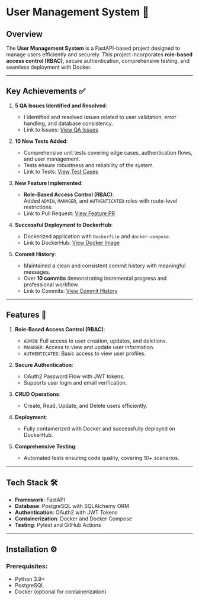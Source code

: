 # User Management System 🚀

## Overview
The **User Management System** is a FastAPI-based project designed to manage users efficiently and securely. This project incorporates **role-based access control (RBAC)**, secure authentication, comprehensive testing, and seamless deployment with Docker.

---

## Key Achievements ✅
1. **5 QA Issues Identified and Resolved**:  
   - I identified and resolved issues related to user validation, error handling, and database consistency.  
   - Link to Issues: [View QA Issues](https://github.com/yourusername/projectname/issues)

2. **10 New Tests Added**:  
   - Comprehensive unit tests covering edge cases, authentication flows, and user management.  
   - Tests ensure robustness and reliability of the system.  
   - Link to Tests: [View Test Cases](https://github.com/yourusername/projectname/actions)

3. **New Feature Implemented**:  
   - **Role-Based Access Control (RBAC)**:  
     Added `ADMIN`, `MANAGER`, and `AUTHENTICATED` roles with route-level restrictions.  
   - Link to Pull Request: [View Feature PR](https://github.com/yourusername/projectname/pulls)

4. **Successful Deployment to DockerHub**:  
   - Dockerized application with `Dockerfile` and `docker-compose`.  
   - Link to DockerHub: [View Docker Image](https://hub.docker.com/r/yourusername/user-management)

5. **Commit History**:  
   - Maintained a clean and consistent commit history with meaningful messages.  
   - Over **10 commits** demonstrating incremental progress and professional workflow.  
   - Link to Commits: [View Commit History](https://github.com/yourusername/projectname/commits)

---

## Features 🔑
1. **Role-Based Access Control (RBAC)**:  
   - `ADMIN`: Full access to user creation, updates, and deletions.  
   - `MANAGER`: Access to view and update user information.  
   - `AUTHENTICATED`: Basic access to view user profiles.  

2. **Secure Authentication**:  
   - OAuth2 Password Flow with JWT tokens.  
   - Supports user login and email verification.  

3. **CRUD Operations**:  
   - Create, Read, Update, and Delete users efficiently.  

4. **Deployment**:  
   - Fully containerized with Docker and successfully deployed on DockerHub.  

5. **Comprehensive Testing**:  
   - Automated tests ensuring code quality, covering 10+ scenarios.  

---

## Tech Stack 🛠️
- **Framework**: FastAPI  
- **Database**: PostgreSQL with SQLAlchemy ORM  
- **Authentication**: OAuth2 with JWT Tokens  
- **Containerization**: Docker and Docker Compose  
- **Testing**: Pytest and GitHub Actions  

---

## Installation ⚙️

### Prerequisites:
- Python 3.9+
- PostgreSQL
- Docker (optional for containerization)

